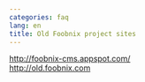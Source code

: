 ```yaml
---
categories: faq
lang: en
title: Old Foobnix project sites
---
```

<a target="_blank" href="http://foobnix-cms.appspot.com/">http://foobnix-cms.appspot.com/</a><br/>
<a target="_blank" href="http://old.foobnix.com">http://old.foobnix.com</a><br/>
